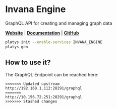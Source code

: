 # Invana Engine

GraphQL API for creating and managing graph data 

**[Website](https://invana.io/)** | **[Documentation](https://docs.invana.io/products/invana-engine)** | **[GitHub](https://github.com/invana/invana-engine)**

```bash
platys init --enable-services INVANA_ENGINE
platys gen
```

## How to use it?

The GraphQL Endpoint can be reached here:

```
<<<<<<< Updated upstream
http://192.168.1.112:28291/graphql
=======
http://10.156.72.251:28291/graphql
>>>>>>> Stashed changes
```